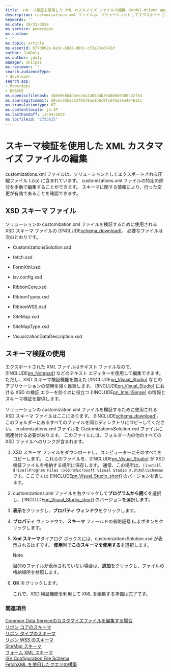 ```yaml
---
title: スキーマ検証を使用した XML カスタマイズ ファイルの編集 (model-driven apps) | Microsoft Docs
description: customizations.xml ファイルは、ソリューションとしてエクスポートされる圧縮ファイル (.zip) に含まれています。 customizations.xml ファイルの特定の部分を手動で編集することができます。 スキーマに関する情報により、行った変更が有効であることを確認できます。
keywords: ''
ms.date: 10/31/2018
ms.service: powerapps
ms.custom:
- ''
ms.topic: article
ms.assetid: b77d962e-6e3c-bd28-d03c-cf2e23cd742d
author: JimDaly
ms.author: jdaly
manager: shilpas
ms.reviewer: ''
search.audienceType:
- developer
search.app:
- PowerApps
- D365CE
ms.openlocfilehash: 340e068b4d4ecaba2a83d4b39a0d8d9300cb2f84
ms.sourcegitcommit: d9cecdd5a35279d78aa1b6c9fc642e36a4e4612c
ms.translationtype: HT
ms.contentlocale: ja-JP
ms.lasthandoff: 11/04/2019
ms.locfileid: "2753615"
---
```

# <a name="edit-the-customizations-xml-file-with-schema-validation"></a>スキーマ検証を使用した XML カスタマイズ ファイルの編集

<!-- https://docs.microsoft.com/dynamics365/customer-engagement/developer/customize-dev/edit-customizations-xml-file-schema-validation -->

customizations.xml ファイルは、ソリューションとしてエクスポートされる圧縮ファイル (.zip) に含まれています。 customizations.xml ファイルの特定の部分を手動で編集することができます。 スキーマに関する情報により、行った変更が有効であることを確認できます。  
  
## <a name="xsd-schema-files"></a>XSD スキーマ ファイル  
 ソリューションの customization.xml ファイルを検証するために使用される XSD スキーマ ファイルの [!INCLUDE[schema_download](../../includes/schema-download.md)]。 必要なファイルは次のとおりです。  
  
- CustomizationsSolution.xsd  
  
- fetch.xsd  
  
- FormXml.xsd  
  
- isv.config.xsd  
  
- RibbonCore.xsd  
  
- RibbonTypes.xsd  
  
- RibbonWSS.xsd  
  
- SiteMap.xsd  
  
- SiteMapType.xsd  
  
- VisualizationDataDescription.xsd  
  
  
<a name="BKMK_UseSchemaValidation"></a>   
## <a name="using-schema-validation"></a>スキーマ検証の使用  
 エクスポートされた XML ファイルはテキスト ファイルなので、[!INCLUDE[pn_Notepad](../../includes/pn-notepad.md)] などのテキスト エディターを使用して編集できます。 ただし、XSD スキーマ検証機能を備えた [!INCLUDE[pn_Visual_Studio](../../includes/pn-visual-studio.md)] などのアプリケーションの使用を強く推奨します。 [!INCLUDE[pn_Visual_Studio](../../includes/pn-visual-studio.md)] における XSD の検証 <!-- TODO - need to fix this link. The page is not available (or [Visual Studio Express 2012 for Web](https://www.microsoft.com/visualstudio/eng/products/visual-studio-express-for-web))--> エラーを防ぐのに役立つ [!INCLUDE[pn_IntelliSense](../../includes/pn-intellisense.md)] の情報とスキーマ検証を提供します。  
  
 ソリューションの customization.xml ファイルを検証するために使用される XSD スキーマ ファイルはここにあります。 [!INCLUDE[schema_download](../../includes/schema-download.md)]。 このフォルダーにあるすべてのファイルを同じディレクトリにコピーしてください。 customizations.xml ファイルを CustomizationsSolution.xsd ファイルに関連付ける必要があります。 このファイルには、フォルダー内の他のすべての XSD ファイルへのリンクが含まれます。  
  
1. XSD スキーマ ファイルをダウンロードし、コンピューターにそのすべてをコピーします。 これらのファイルを、[!INCLUDE[pn_Visual_Studio](../../includes/pn-visual-studio.md)] が XSD 検証ファイルを格納する場所に保存します。 通常、この場所は、`[install drive]\Program Files (x86)\Microsoft Visual Studio X.0\Xml\Schemas` です。ここで `X` は [!INCLUDE[pn_Visual_Studio_short](../../includes/pn-visual-studio-short.md)] のバージョンを表します。  
  
2. customizations.xml ファイルを右クリックして**プログラムから開く**を選択し、[!INCLUDE[pn_Visual_Studio_short](../../includes/pn-visual-studio-short.md)] のバージョンを選択します。  
  
3. **表示**をクリックし、**プロパティ ウィンドウ**をクリックします。  
  
4. **プロパティ** ウィンドウで、**スキーマ** フィールドの省略記号 **(...)** ボタンをクリックします。  
  
5. **Xml スキーマ**ダイアログ ボックスには、customizationsSolution.xsd が表示されるはずです。 **使用**列で**このスキーマを使用する**を選択します。  
  
   > [!NOTE]
   >  目的のファイルが表示されていない場合は、**追加**をクリックし、ファイルの格納場所を参照します。  
  
6. **OK** をクリックします。  
  
   これで、XSD 検証機能を利用して XML を編集する準備は完了です。  
  
### <a name="see-also"></a>関連項目

[ Common Data Serviceのカスタマイズファイルを編集する場合](when-edit-customization-file.md)<br/> 
[リボン コアのスキーマ](ribbon-core-schema.md)<br/>
[リボン タイプのスキーマ](ribbon-types-schema.md)<br/>
[リボン WSS のスキーマ](ribbon-wss-schema.md)<br/>
[SiteMap スキーマ](/dynamics365/customer-engagement/developer/customize-dev/sitemap-schema)<br/>   <!-- TODO need to fix link relevant to the topic in powerapps repo-->
[フォーム XML スキーマ](form-xml-schema.md)     
[ISV Configuration File Schema](/dynamics365/customer-engagement/developer/customize-dev/isv-configuration-file-schema)<br/>   <!-- TODO need to fix link relevant to the topic in powerapps repo-->
[FetchXML を使用したクエリの構築](/dynamics365/customer-engagement/developer/org-service/build-queries-fetchxml) <!-- TODO need to fix link relevant to the topic in powerapps repo-->
